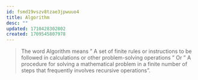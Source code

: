```yaml
---
id: fsmd19vszv8tzae3jpwuuo4
title: Algorithm
desc: ""
updated: 1710428302802
created: 1709545807978
---
```


> The word Algorithm means ” A set of finite rules or instructions to be
> followed in calculations or other problem-solving operations ” Or ” A
> procedure for solving a mathematical problem in a finite number of steps
> that frequently involves recursive operations”.
